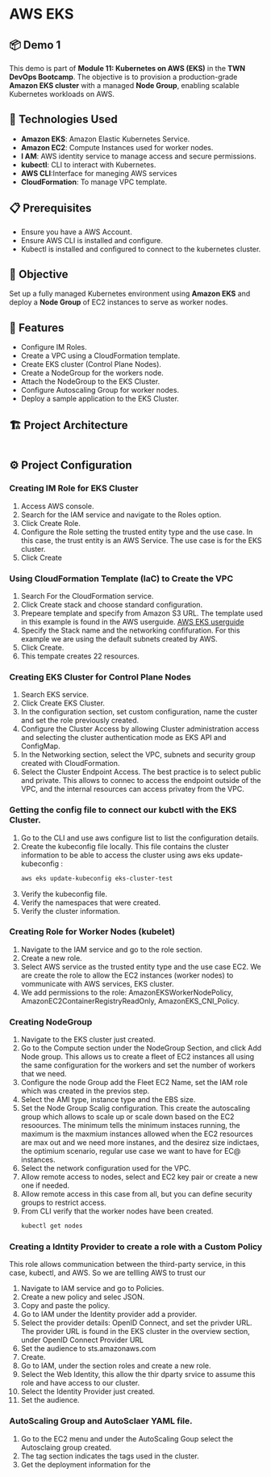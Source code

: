 # AWS EKS
## 📦 Demo 1
This demo is part of **Module 11: Kubernetes on AWS (EKS)** in the **TWN DevOps Bootcamp**. The objective is to provision a production-grade **Amazon EKS cluster** with a managed **Node Group**, enabling scalable Kubernetes workloads on AWS.

## 🚀 Technologies Used
- **Amazon EKS**: Amazon Elastic Kubernetes Service.
- **Amazon EC2**: Compute Instances used for worker nodes.
- **I AM**: AWS identity service to manage access and secure permissions.
- **kubectl**: CLI to interact with Kubernetes.
- **AWS CLI**:Interface for maneging AWS services
- **CloudFormation**: To manage VPC template.
  
## 📋 Prerequisites
- Ensure you have a AWS Account.
- Ensure AWS CLI is installed and configure.
- Kubectl is installed and configured to connect to the kubernetes cluster.
  


## 📌 Objective
Set up a fully managed Kubernetes environment using **Amazon EKS** and deploy a **Node Group** of EC2 instances to serve as worker nodes.

## 🎯 Features
- Configure IM Roles.
- Create a VPC using a CloudFormation template.
- Create EKS cluster (Control Plane Nodes).
- Create a NodeGroup for the workers node.
- Attach the NodeGroup to the EKS Cluster.
- Configure Autoscaling Group for worker nodes.
- Deploy a sample application to the EKS Cluster.


## 🏗 Project Architecture

<img src=""/>

## ⚙️ Project Configuration
### Creating IM Role for EKS Cluster
1. Access AWS console.
2. Search for the IAM service and navigate to the Roles option.
3. Click Create Role.
4. Configure the Role setting the trusted entity type and the use case. In this case, the trust entity is an AWS Service. The use case is for the EKS cluster.
5. Click Create

### Using CloudFormation Template (IaC) to Create the VPC
1. Search For the CloudFormation service.
2. Click Create stack and choose standard configuration.
3. Prepeare template and specify from Amazon S3 URL. The template used in this example is found in the AWS userguide.
   [AWS EKS userguide](https://docs.aws.amazon.com/eks/latest/userguide/creating-a-vpc.html)
5. Specify the Stack name and the networking confifuration. For this example we are using the default subnets created by AWS.
6. Click Create.
7. This tempate creates 22 resources.

### Creating EKS Cluster for Control Plane Nodes
1. Search EKS service.
2. Click Create EKS Cluster.
3. In the configuration section, set custom configuration, name the custer and set the role previously created.
4. Configure the Cluster Access by allowing Cluster administration access and  selecting the cluster authentication mode as EKS API and ConfigMap.
5. In the Networking section, select the VPC, subnets and security group created with CloudFormation.
6. Select the Cluster Endpoint Access. The best practice is to select public and private. This allows to connec to access the endpoint outside of the VPC, and the internal resources can access privatey from the VPC.

### Getting the config file to connect our kubctl with the EKS Cluster.
1. Go to the CLI and use aws configure list to list the configuration details.
2. Create the kubeconfig file locally. This file contains the cluster information to be able to access the cluster using aws eks update-kubeconfig <cluster name>:
   ```bash
   aws eks update-kubeconfig eks-cluster-test
   ```
3. Verify the kubeconfig file.
4. Verify the namespaces that were created.
5. Verify the cluster information.

### Creating Role for Worker Nodes (kubelet)
1. Navigate to the IAM service and go to the role section.
2. Create a new role.
3. Select AWS service as the trusted entity type and the use case EC2. We are create the role to allow the EC2 instances (worker nodes) to vommunicate with AWS services, EKS cluster.
4. We add  permissions to the role: AmazonEKSWorkerNodePolicy, AmazonEC2ContainerRegistryReadOnly, AmazonEKS_CNI_Policy.

### Creating NodeGroup
1. Navigate to the EKS cluster just created.
2. Go to the Compute section under the NodeGroup Section, and click Add Node group. This allows us to create a fleet of EC2 instances all using the same configuration for the workers and set the number of workers that we need.
3. Configure the node Group add the Fleet EC2 Name, set the IAM role which was created in the previos step.
4. Select the AMI type, instance type and the EBS size.
5. Set the Node Group Scalig configuration. This create the autoscaling group which allows to scale up or scale down based on the EC2 resoources. The minimum tells the minimum instaces running, the maximum is the maxmium instances allowed when the EC2 resources are max out and we need more instanes, and the desirez size indictaes, the optimium scenario, regular use case we want to have for EC@ instances.
6. Select the network configuration used for the VPC.
7. Allow remote access to nodes, select and EC2 key pair or create a new one if needed.
8. Allow remote access in this case from all, but you can define security groups to restrict access.
9. From CLI verify that the worker nodes have been created.
    ```bash
    kubectl get nodes
    ```

### Creating a Idntity Provider to create a role with a Custom Policy
This role allows communication between the third-party service, in this case, kubectl, and AWS. So we are tellling AWS to trust our
1. Navigate to IAM service and go to Policies.
2. Create a new policy and selec JSON.
3. Copy and paste the policy.
4. Go to IAM under the  Identity provider add a provider.
5. Select the provider details: OpenID Connect, and set the privder URL. The provider URL is found in the EKS cluster in the overview section, under OpenID Connect Provider URL
6. Set the audience to sts.amazonaws.com
7. Create.
8. Go to IAM, under the section roles and create a new role.
9. Select the Web Identity, this allow the thir dparty srvice to assume this role and have access to our cluster.
10. Select the Identity Provider just created.
11. Set the audience.

### AutoScaling Group and AutoSclaer YAML file.
1. Go to the EC2 menu and under the AutoScaling Goup select the Autosclaing group created.
2. The tag section indicates the tags used in the cluster.
3. Get the deployment information for the 







